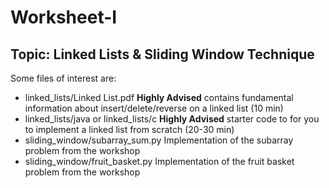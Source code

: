 # Worksheet-I
## Topic: Linked Lists & Sliding Window Technique
Some files of interest are:<br>
* linked_lists/Linked List.pdf **Highly Advised** contains fundamental information about insert/delete/reverse on a linked list (10 min)
* linked_lists/java or linked_lists/c **Highly Advised** starter code to for you to implement a linked list from scratch (20-30 min)
* sliding_window/subarray_sum.py Implementation of the subarray problem from the workshop
* sliding_window/fruit_basket.py Implementation of the fruit basket problem from the workshop
